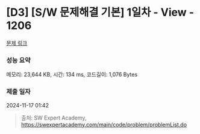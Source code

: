 # [D3] [S/W 문제해결 기본] 1일차 - View - 1206 

[문제 링크](https://swexpertacademy.com/main/code/problem/problemDetail.do?contestProbId=AV134DPqAA8CFAYh) 

### 성능 요약

메모리: 23,644 KB, 시간: 134 ms, 코드길이: 1,076 Bytes

### 제출 일자

2024-11-17 01:42



> 출처: SW Expert Academy, https://swexpertacademy.com/main/code/problem/problemList.do